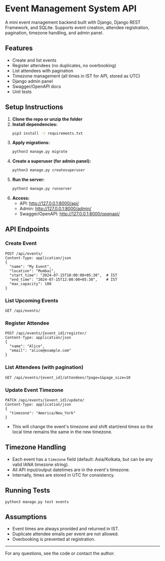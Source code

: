 # Event Management System API

A mini event management backend built with Django, Django REST Framework, and SQLite. Supports event creation, attendee registration, pagination, timezone handling, and admin panel.

## Features
- Create and list events
- Register attendees (no duplicates, no overbooking)
- List attendees with pagination
- Timezone management (all times in IST for API, stored as UTC)
- Django admin panel
- Swagger/OpenAPI docs
- Unit tests

## Setup Instructions

1. **Clone the repo or unzip the folder**
2. **Install dependencies:**
   ```sh
   pip3 install -r requirements.txt
   ```
3. **Apply migrations:**
   ```sh
   python3 manage.py migrate
   ```
4. **Create a superuser (for admin panel):**
   ```sh
   python3 manage.py createsuperuser
   ```
5. **Run the server:**
   ```sh
   python3 manage.py runserver
   ```
6. **Access:**
   - API: http://127.0.0.1:8000/api/
   - Admin: http://127.0.0.1:8000/admin/
   - Swagger/OpenAPI: http://127.0.0.1:8000/openapi/

## API Endpoints

### Create Event
```
POST /api/events/
Content-Type: application/json
{
  "name": "My Event",
  "location": "Mumbai",
  "start_time": "2024-07-15T10:00:00+05:30",  # IST
  "end_time": "2024-07-15T12:00:00+05:30",    # IST
  "max_capacity": 100
}
```

### List Upcoming Events
```
GET /api/events/
```

### Register Attendee
```
POST /api/events/{event_id}/register/
Content-Type: application/json
{
  "name": "Alice",
  "email": "alice@example.com"
}
```

### List Attendees (with pagination)
```
GET /api/events/{event_id}/attendees/?page=1&page_size=10
```

### Update Event Timezone
```
PATCH /api/events/{event_id}/update/
Content-Type: application/json
{
  "timezone": "America/New_York"
}
```

- This will change the event's timezone and shift start/end times so the local time remains the same in the new timezone.

## Timezone Handling
- Each event has a `timezone` field (default: Asia/Kolkata, but can be any valid IANA timezone string).
- All API input/output datetimes are in the event's timezone.
- Internally, times are stored in UTC for consistency.

## Running Tests
```
python3 manage.py test events
```

## Assumptions
- Event times are always provided and returned in IST.
- Duplicate attendee emails per event are not allowed.
- Overbooking is prevented at registration.

---

For any questions, see the code or contact the author. 